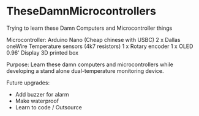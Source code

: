 # TheseDamnMicrocontrollers
Trying to learn these Damn Computers and Microcontroller things

Microcontroller: Arduino Nano (Cheap chinese with USBC) 
2 x Dallas oneWire Temperature sensors (4k7 resistors)
1 x Rotary encoder
1 x OLED 0.96' Display
3D printed box

Purpose: 
Learn these damn computers and microcontrollers while developing a stand alone dual-temperature monitoring device.

Future upgrades:
- Add buzzer for alarm
- Make waterproof 
- Learn to code / Outsource
